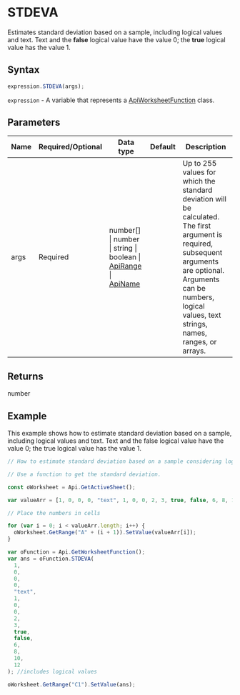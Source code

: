 # STDEVA

Estimates standard deviation based on a sample, including logical values and text. Text and the **false** logical value have the value 0; the **true** logical value has the value 1.

## Syntax

```javascript
expression.STDEVA(args);
```

`expression` - A variable that represents a [ApiWorksheetFunction](../ApiWorksheetFunction.md) class.

## Parameters

| **Name** | **Required/Optional** | **Data type** | **Default** | **Description** |
| ------------- | ------------- | ------------- | ------------- | ------------- |
| args | Required | number[] \| number \| string \| boolean \| [ApiRange](../../ApiRange/ApiRange.md) \| [ApiName](../../ApiName/ApiName.md) |  | Up to 255 values for which the standard deviation will be calculated. The first argument is required, subsequent arguments are optional. Arguments can be numbers, logical values, text strings, names, ranges, or arrays. |

## Returns

number

## Example

This example shows how to estimate standard deviation based on a sample, including logical values and text. Text and the false logical value have the value 0; the true logical value has the value 1.

```javascript editor-xlsx
// How to estimate standard deviation based on a sample considering logical and text data types.

// Use a function to get the standard deviation.

const oWorksheet = Api.GetActiveSheet();

var valueArr = [1, 0, 0, 0, "text", 1, 0, 0, 2, 3, true, false, 6, 8, 10, 12];

// Place the numbers in cells

for (var i = 0; i < valueArr.length; i++) {
  oWorksheet.GetRange("A" + (i + 1)).SetValue(valueArr[i]);
}

var oFunction = Api.GetWorksheetFunction();
var ans = oFunction.STDEVA(
  1,
  0,
  0,
  0,
  "text",
  1,
  0,
  0,
  2,
  3,
  true,
  false,
  6,
  8,
  10,
  12
); //includes logical values

oWorksheet.GetRange("C1").SetValue(ans);

```
